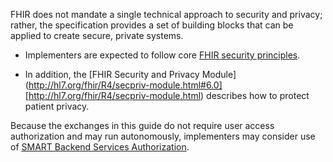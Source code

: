 FHIR does not mandate a single technical approach to security and privacy; rather, the specification provides a set of building blocks that can be applied to create secure, private systems. 

- Implementers are expected to follow core [FHIR security principles](https://www.hl7.org/fhir/security.html).

- In addition, the [FHIR Security and Privacy Module](http://hl7.org/fhir/R4/secpriv-module.html#6.0] [http://hl7.org/fhir/R4/secpriv-module.html) describes how to protect patient privacy.

Because the exchanges in this guide do not require user access authorization and may run autonomously, implementers may consider use of [SMART Backend Services Authorization](http://hl7.org/fhir/uv/bulkdata/STU1/authorization/index.html). 

<br>



